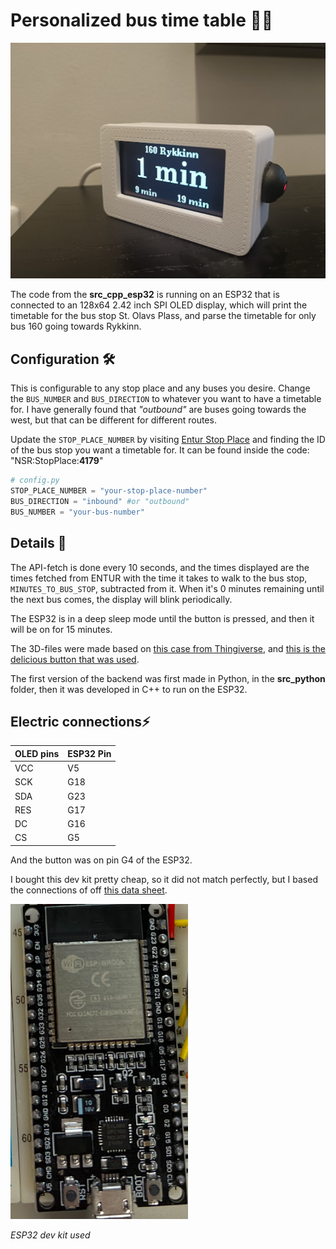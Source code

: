 # Personalized bus time table 🚌🚀

![Personalized bus time table](/assets/demo.jpg)

The code from the **src_cpp_esp32** is running on an ESP32 that is connected to an 128x64 2.42 inch SPI OLED display, which will print the timetable for the bus stop St. Olavs Plass, and parse the timetable for only bus 160 going towards Rykkinn.

## Configuration 🛠️

This is configurable to any stop place and any buses you desire. Change the `BUS_NUMBER` and `BUS_DIRECTION` to whatever you want to have a timetable for. I have generally found that _"outbound"_ are buses going towards the west, but that can be different for different routes.

Update the `STOP_PLACE_NUMBER` by visiting [Entur Stop Place](https://stoppested.entur.org/) and finding the ID of the bus stop you want a timetable for. It can be found inside the code: "NSR:StopPlace:**4179**"

```python
# config.py
STOP_PLACE_NUMBER = "your-stop-place-number"
BUS_DIRECTION = "inbound" #or "outbound"
BUS_NUMBER = "your-bus-number"
```

## Details 📝

The API-fetch is done every 10 seconds, and the times displayed are the times fetched from ENTUR with the time it takes to walk to the bus stop, `MINUTES_TO_BUS_STOP`, subtracted from it. When it's 0 minutes remaining until the next bus comes, the display will blink periodically.

The ESP32 is in a deep sleep mode until the button is pressed, and then it will be on for 15 minutes.

The 3D-files were made based on [this case from Thingiverse](https://www.thingiverse.com/thing:5943234), and [this is the delicious button that was used](https://www.kjell.com/no/produkter/elektro-og-verktoy/el-produkter/svakstrom/strombrytere-for-svakstrom/trykkstrombryter-fra-til-rod-belysning-p36064).

The first version of the backend was first made in Python, in the **src_python** folder, then it was developed in C++ to run on the ESP32.

## Electric connections⚡

| OLED pins | ESP32 Pin |
| --------- | --------- |
| VCC       | V5        |
| SCK       | G18       |
| SDA       | G23       |
| RES       | G17       |
| DC        | G16       |
| CS        | G5        |

And the button was on pin G4 of the ESP32.

I bought this dev kit pretty cheap, so it did not match perfectly, but I based the connections of off [this data sheet](https://www.espressif.com/sites/default/files/documentation/esp32-wroom-32_datasheet_en.pdf).

![ESP32 dev kit used](/assets/esp32.png)

_ESP32 dev kit used_
